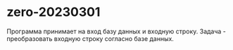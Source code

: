 # zero-20230301
Программа принимает на вход базу данных и входную строку. Задача - преобразовать входную строку согласно базе данных.
